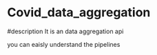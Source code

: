 # Covid_data_aggregation

#description
It is an data aggregation api 

you can eaisly understand the pipelines
